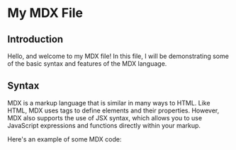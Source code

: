# My MDX File

## Introduction

Hello, and welcome to my MDX file! In this file, I will be demonstrating some of the basic syntax and features of the MDX language.

## Syntax

MDX is a markup language that is similar in many ways to HTML. Like HTML, MDX uses tags to define elements and their properties. However, MDX also supports the use of JSX syntax, which allows you to use JavaScript expressions and functions directly within your markup.

Here's an example of some MDX code:

```jsx
